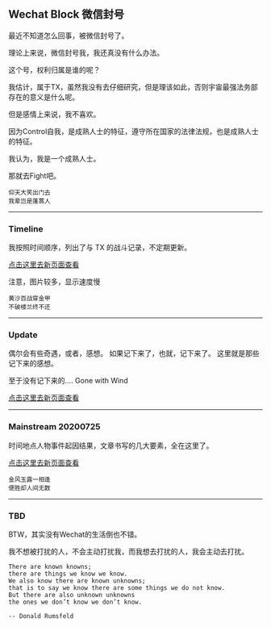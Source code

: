 
## Wechat Block 微信封号

最近不知道怎么回事，被微信封号了。

理论上来说，微信封号我，我还真没有什么办法。

这个号，权利归属是谁的呢？

我估计，属于TX，虽然我没有去仔细研究，但是理该如此，否则宇宙最强法务部存在的意义是什么呢。

但是感情上来说，我不喜欢。

因为Control自我，是成熟人士的特征，遵守所在国家的法律法规，也是成熟人士的特征。

我认为，我是一个成熟人士。

那就去Fight吧。

```
仰天大笑出门去
我辈岂是蓬蒿人
```

---

### Timeline 

我按照时间顺序，列出了与 TX 的战斗记录，不定期更新。

[点击这里去新页面查看](/wechatblock/timeline)  

注意，图片较多，显示速度慢

```
黄沙百战穿金甲
不破楼兰终不还
```

---

### Update 

偶尔会有些奇遇，或者，感想。
如果记下来了，也就，记下来了。
这里就是那些记下来的感想。

至于没有记下来的....
Gone with Wind

[点击这里去新页面查看](/wechatblock/update)  



---

### Mainstream 20200725

时间地点人物事件起因结果，文章书写的几大要素，全在这里了。

[点击这里去新页面查看](/wechatblock/mainstream)  

```
金风玉露一相逢
便胜却人间无数
```


---

### TBD

BTW，其实没有Wechat的生活倒也不错。

我不想被打扰的人，不会主动打扰我，而我想去打扰的人，我会主动去打扰。


``` 
There are known knowns; 
there are things we know we know.
We also know there are known unknowns; 
that is to say we know there are some things we do not know.
But there are also unknown unknowns
the ones we don’t know we don’t know.

-- Donald Rumsfeld
```




